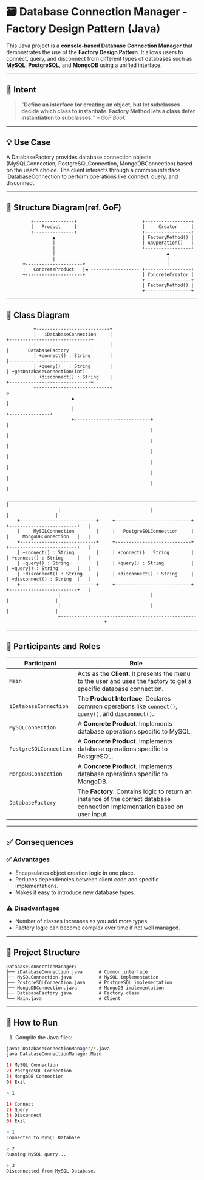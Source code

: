# 🗃️ Database Connection Manager - Factory Design Pattern (Java)

This Java project is a **console-based Database Connection Manager** that demonstrates the use of the **Factory Design Pattern**. It allows users to connect, query, and disconnect from different types of databases such as **MySQL**, **PostgreSQL**, and **MongoDB** using a unified interface.

---
## 🎯 Intent

> "**Define an interface for creating an object, but let subclasses decide which class to instantiate. Factory Method lets a class defer instantiation to subclasses.**" – *GoF Book*

---
## 💡 Use Case

A DatabaseFactory provides database connection objects (MySQLConnection, PostgreSQLConnection, MongoDBConnection) based on the user’s choice. The client interacts through a common interface iDatabaseConnection to perform operations like connect, query, and disconnect.

---

## 🧱 Structure Diagram(ref. GoF)
             +---------------+                        +-----------------+
             |   Product     |                        |     Creator     |
             +---------------+                        +-----------------+
                     ▲                                | FactoryMethod() |             
                     |                                | AnOperation()   |
                     |                                +-----------------+
                     |                                         ▲
                     |                                         |
          +---------------------+                              |
          |   ConcreteProduct   |◄ ------------------ +-----------------+ 
          +---------------------+                     | ConcreteCreator | 
                                                      +-----------------+ 
                                                      | FactoryMethod() |
                                                      +-----------------+
  
---
## 🧱 Class Diagram

              +---------------------------+
              |   iDatabaseConnection     |                                   +------------------------------+
              |---------------------------|                                   |       DatabaseFactory        |
              | +connect() : String       |                                   |------------------------------|
              | +query()   : String       |                                   | +getDatabaseConnection(int)  |
              | +disconnect() : String    |                                   +------------------------------+
              +---------------------------+                                                   ◇  
                            ▲                                                                 | 
                            |                                                                 +---------------+ 
                            +----------------------------+                                                    |
                                                         |                                                    |  
                                                         |                                                    |  
                                                         |                                                    |  
                                                         |                                                    |  
                                                         |                                                    |  
                                                         |                                                    |  
                       ______________________________________________________________________                 |
                       |                                 |                                  |                 |
        +----------------------------+     +----------------------------+       +-------------------------+   |
        |     MySQLConnection        |     |   PostgreSQLConnection     |       |     MongoDBConnection   |   |
        +----------------------------+     +----------------------------+       +-------------------------+   |
        | +connect() : String        |     | +connect() : String        |       | +connect() : String     |   |
        | +query() : String          |     | +query() : String          |       | +query() : String       |   |
        | +disconnect() : String     |     | +disconnect() : String     |       | +disconnect() : String  |   |
        +----------------------------+     +----------------------------+       +-------------------------+   |
                       |                                 |                                  |                 |
                       |                                 |                                  |                 |  
                       +--------------------------------------------------------------------------------------+                                                                                               

---

## 🧩 Participants and Roles

| Participant               | Role                                                                                   |
|--------------------------|----------------------------------------------------------------------------------------|
| `Main`                   | Acts as the **Client**. It presents the menu to the user and uses the factory to get a specific database connection. |
| `iDatabaseConnection`    | The **Product Interface**. Declares common operations like `connect()`, `query()`, and `disconnect()`. |
| `MySQLConnection`        | A **Concrete Product**. Implements database operations specific to MySQL.              |
| `PostgreSQLConnection`   | A **Concrete Product**. Implements database operations specific to PostgreSQL.         |
| `MongoDBConnection`      | A **Concrete Product**. Implements database operations specific to MongoDB.            |
| `DatabaseFactory`        | The **Factory**. Contains logic to return an instance of the correct database connection implementation based on user input. |

---

## ✅ Consequences

### ✅ Advantages
- Encapsulates object creation logic in one place.
- Reduces dependencies between client code and specific implementations. 
- Makes it easy to introduce new database types.

### ⚠️ Disadvantages
- Number of classes increases as you add more types. 
- Factory logic can become complex over time if not well managed.



---
## 📁 Project Structure

    DatabaseConnectionManager/
    ├── iDatabaseConnection.java      # Common interface
    ├── MySQLConnection.java          # MySQL implementation
    ├── PostgreSQLConnection.java     # PostgreSQL implementation
    ├── MongoDBConnection.java        # MongoDB implementation
    ├── DatabaseFactory.java          # Factory class
    └── Main.java                     # Client

---
## 🧪 How to Run

1. Compile the Java files:

```bash
javac DatabaseConnectionManager/*.java
java DatabaseConnectionManager.Main

1) MySQL Connection
2) PostgreSQL Connection
3) MongoDB Connection
0) Exit

> 1

1) Connect
2) Query
3) Disconnect
0) Exit

> 1
Connected to MySQL Database.

> 2
Running MySQL query...

> 3
Disconnected from MySQL Database.

